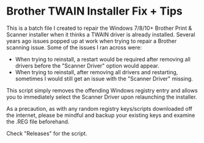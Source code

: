 # Brother TWAIN Installer Fix + Tips

This is a batch file I created to repair the Windows 7/8/10+ Brother Print & Scanner installer when it thinks a TWAIN driver is already installed. Several years ago issues popped up at work when trying to repair a Brother scanning issue. Some of the issues I ran across were:

- When trying to reinstall, a restart would be required after removing all drivers before the "Scanner Driver" option would appear.
- When trying to reinstall, after removing all drivers and restarting, sometimes I would still get an issue with the "Scanner Driver" missing.

This script simply removes the offending Windows registry entry and allows you to immediately select the Scanner Driver upon relaunching the installer.

As a precaution, as with any random registry keys/scripts downloaded off the internet, please be mindful and backup your existing keys and examine the .REG file beforehand.

Check "Releases" for the script.
